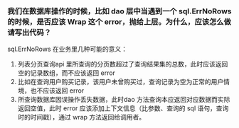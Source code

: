 
### 我们在数据库操作的时候，比如 dao 层中当遇到一个 sql.ErrNoRows 的时候，是否应该 Wrap 这个 error，抛给上层。为什么，应该怎么做请写出代码？

sql.ErrNoRows 在业务里几种可能的意义：

1. 列表分页查询api 里所查询的分页数超过了查询结果集的总数，此时应该返回空的记录数组，而不应该返回 error
2. 比如在查询用户购买记录，该用户未曾购买过，查询记录为空为正常的用户情境，也不应该返回 error
3. 所查询数据库因误操作丢失数据，此时dao 方法查询本应返回对应数据而实际返回空值，此时 error 应该添加上下文信息（比参数、查询的 sql 语句，查询时的时间戳），通过 wrap 方法返回给调用者。
